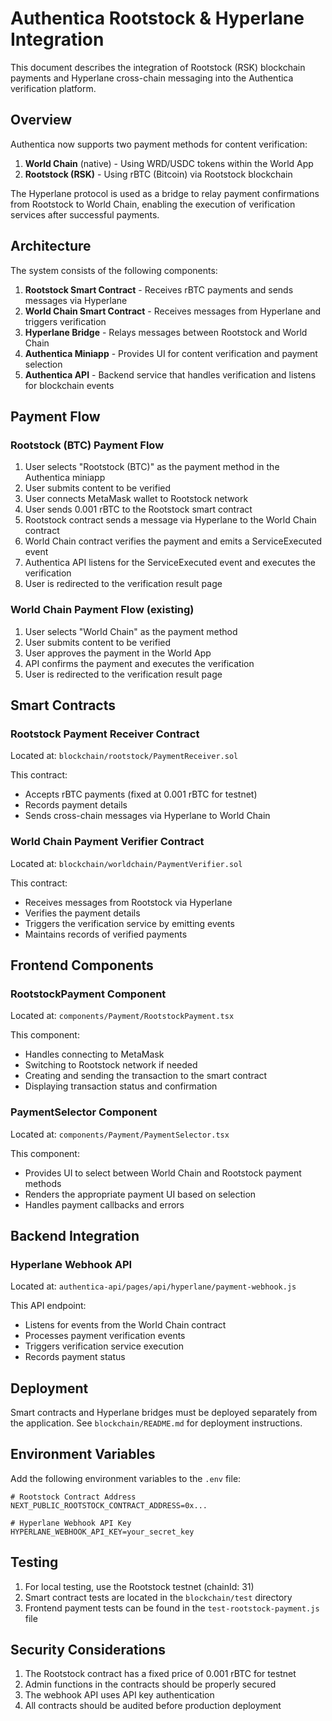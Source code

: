 # Authentica Rootstock & Hyperlane Integration

This document describes the integration of Rootstock (RSK) blockchain payments and Hyperlane cross-chain messaging into the Authentica verification platform.

## Overview

Authentica now supports two payment methods for content verification:

1. **World Chain** (native) - Using WRD/USDC tokens within the World App
2. **Rootstock (RSK)** - Using rBTC (Bitcoin) via Rootstock blockchain

The Hyperlane protocol is used as a bridge to relay payment confirmations from Rootstock to World Chain, enabling the execution of verification services after successful payments.

## Architecture

The system consists of the following components:

1. **Rootstock Smart Contract** - Receives rBTC payments and sends messages via Hyperlane
2. **World Chain Smart Contract** - Receives messages from Hyperlane and triggers verification
3. **Hyperlane Bridge** - Relays messages between Rootstock and World Chain
4. **Authentica Miniapp** - Provides UI for content verification and payment selection
5. **Authentica API** - Backend service that handles verification and listens for blockchain events

## Payment Flow

### Rootstock (BTC) Payment Flow

1. User selects "Rootstock (BTC)" as the payment method in the Authentica miniapp
2. User submits content to be verified
3. User connects MetaMask wallet to Rootstock network
4. User sends 0.001 rBTC to the Rootstock smart contract
5. Rootstock contract sends a message via Hyperlane to the World Chain contract
6. World Chain contract verifies the payment and emits a ServiceExecuted event
7. Authentica API listens for the ServiceExecuted event and executes the verification
8. User is redirected to the verification result page

### World Chain Payment Flow (existing)

1. User selects "World Chain" as the payment method
2. User submits content to be verified
3. User approves the payment in the World App
4. API confirms the payment and executes the verification
5. User is redirected to the verification result page

## Smart Contracts

### Rootstock Payment Receiver Contract

Located at: `blockchain/rootstock/PaymentReceiver.sol`

This contract:
- Accepts rBTC payments (fixed at 0.001 rBTC for testnet)
- Records payment details
- Sends cross-chain messages via Hyperlane to World Chain

### World Chain Payment Verifier Contract

Located at: `blockchain/worldchain/PaymentVerifier.sol`

This contract:
- Receives messages from Rootstock via Hyperlane
- Verifies the payment details
- Triggers the verification service by emitting events
- Maintains records of verified payments

## Frontend Components

### RootstockPayment Component

Located at: `components/Payment/RootstockPayment.tsx`

This component:
- Handles connecting to MetaMask
- Switching to Rootstock network if needed
- Creating and sending the transaction to the smart contract
- Displaying transaction status and confirmation

### PaymentSelector Component

Located at: `components/Payment/PaymentSelector.tsx`

This component:
- Provides UI to select between World Chain and Rootstock payment methods
- Renders the appropriate payment UI based on selection
- Handles payment callbacks and errors

## Backend Integration

### Hyperlane Webhook API

Located at: `authentica-api/pages/api/hyperlane/payment-webhook.js`

This API endpoint:
- Listens for events from the World Chain contract
- Processes payment verification events
- Triggers verification service execution
- Records payment status

## Deployment

Smart contracts and Hyperlane bridges must be deployed separately from the application. See `blockchain/README.md` for deployment instructions.

## Environment Variables

Add the following environment variables to the `.env` file:

```
# Rootstock Contract Address
NEXT_PUBLIC_ROOTSTOCK_CONTRACT_ADDRESS=0x...

# Hyperlane Webhook API Key
HYPERLANE_WEBHOOK_API_KEY=your_secret_key
```

## Testing

1. For local testing, use the Rootstock testnet (chainId: 31)
2. Smart contract tests are located in the `blockchain/test` directory
3. Frontend payment tests can be found in the `test-rootstock-payment.js` file

## Security Considerations

1. The Rootstock contract has a fixed price of 0.001 rBTC for testnet
2. Admin functions in the contracts should be properly secured
3. The webhook API uses API key authentication
4. All contracts should be audited before production deployment 